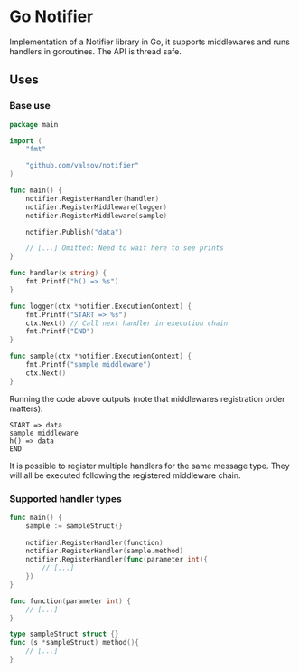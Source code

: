 # Go Notifier
Implementation of a Notifier library in Go, it supports middlewares and runs handlers in goroutines. The API is thread safe.

## Uses

### Base use
```go
package main

import (
	"fmt"

    "github.com/valsov/notifier"
)

func main() {
    notifier.RegisterHandler(handler)
    notifier.RegisterMiddleware(logger)
    notifier.RegisterMiddleware(sample)

    notifier.Publish("data")

    // [...] Omitted: Need to wait here to see prints
}

func handler(x string) {
    fmt.Printf("h() => %s")
}

func logger(ctx *notifier.ExecutionContext) {
    fmt.Printf("START => %s")
    ctx.Next() // Call next handler in execution chain
    fmt.Printf("END")
}

func sample(ctx *notifier.ExecutionContext) {
    fmt.Printf("sample middleware")
    ctx.Next()
}
```

Running the code above outputs (note that middlewares registration order matters):

```
START => data
sample middleware
h() => data
END
```

It is possible to register multiple handlers for the same message type. They will all be executed following the registered middleware chain.

### Supported handler types
```go
func main() {
    sample := sampleStruct{}
    
    notifier.RegisterHandler(function)
    notifier.RegisterHandler(sample.method)
    notifier.RegisterHandler(func(parameter int){
        // [...]
    })
}

func function(parameter int) {
    // [...]
}

type sampleStruct struct {}
func (s *sampleStruct) method(){
    // [...]
}
```
